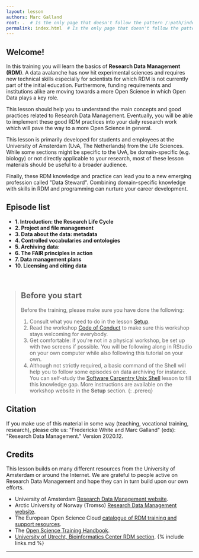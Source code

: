 ```yaml
---
layout: lesson
authors: Marc Galland
root: .  # Is the only page that doesn't follow the pattern /:path/index.html
permalink: index.html  # Is the only page that doesn't follow the pattern /:path/index.html
---
```


## Welcome!

In this training you will learn the basics of __Research Data Management (RDM)__. A data avalanche has now hit experimental sciences and requires new technical skills especially for scientists for which RDM is not currently part of the initial education. Furthermore, funding requirements and institutions alike are moving towards a more Open Science in which Open Data plays a key role. 


This lesson should help you to understand the main concepts and good practices related to Research Data Management. Eventually, you will be able to implement these good RDM practices into your daily research work which will pave the way to a more Open Science in general.

This lesson is primarily developed for students and employees at the University of Amsterdam (UvA, The Netherlands) from the Life Sciences. While some sections might be specific to the UvA, be domain-specific (e.g. biology) or not directly applicable to your research, most of these lesson materials should be useful to a broader audience.  

Finally, these RDM knowledge and practice can lead you to a new emerging profession called "Data Steward". Combining domain-specific knowledge with skills in RDM and programming can nurture your career development. 

## Episode list

* __1. Introduction: the Research Life Cycle__
* __2. Project and file management__ 
* __3. Data about the data: metadata__
* __4. Controlled vocabularies and ontologies__
* __5. Archiving data__:
* __6. The FAIR principles in action__
* __7. Data management plans__ 
* __10. Licensing and citing data__

<br>

> ## Before you start
>
> Before the training, please make sure you have done the following: 
>
> 1. Consult what you need to do in the lesson [Setup](https://scienceparkstudygroup.github.io/rna-seq-lesson/setup.html).
> 2. Read the workshop [Code of Conduct](https://docs.carpentries.org/topic_folders/policies/code-of-conduct.html) to make sure this workshop stays welcoming for everybody.
> 3. Get comfortable: if you're not in a physical workshop, be set up with two screens if possible. You will be following along in RStudio on your own computer while also following this tutorial on your own.
> 4. Although not strictly required, a basic command of the Shell will help you to follow some episodes on data archiving for instance. You can self-study the [Software Carpentry Unix Shell](http://swcarpentry.github.io/shell-novice/) lesson to fill this knowledge gap.
> More instructions are available on the workshop website in the **Setup** section.
{: .prereq}

## Citation
If you make use of this material in some way (teaching, vocational training, research), please cite us:
"Fredericke White and Marc Galland" (eds): "Research Data Management."  Version 2020.12.

## Credits
This lesson builds on many different resources from the University of Amsterdam or around the Internet. We are grateful to people active on Research Data Management and hope they can in turn build upon our own efforts. 

- University of Amsterdam [Research Data Management website](https://rdm.uva.nl/en/introduction/rdm-introduction.html).
- Arctic University of Norway (Tromso) [Research Data Management website](https://site.uit.no/rdmtraining/course-info/?lang=en).
- The European Open Science Cloud [catalogue of RDM training and support resources](https://eosc-pillar.d4science.org/web/eoscpillartrainingandsupport/catalogue).
- The [Open Science Training Handbook](https://book.fosteropenscience.eu/en/).
- [University of Utrecht, Bioinformatics Center RDM section](https://ubc.uu.nl/infrastructure/data-stewardship/).
{% include links.md %}

----



